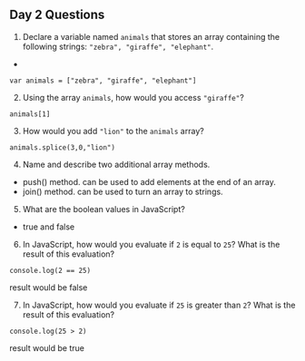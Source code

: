 ## Day 2 Questions

1. Declare a variable named `animals` that stores an array containing the following strings: `"zebra", "giraffe", "elephant"`.
-
```
var animals = ["zebra", "giraffe", "elephant"]
```
2. Using the array `animals`, how would you access `"giraffe"`?
```
animals[1]
```

3. How would you add `"lion"` to the `animals` array?
```
animals.splice(3,0,"lion")
```

4. Name and describe two additional array methods.
- push() method. can be used to add elements at the end of an array.
- join() method. can be used to turn an array to strings.

5. What are the boolean values in JavaScript?
- true and false

6. In JavaScript, how would you evaluate if `2` is equal to `25`? What is the result of this evaluation?
```
console.log(2 == 25)
```
result would be false

7. In JavaScript, how would you evaluate if `25` is greater than `2`? What is the result of this evaluation?
```
console.log(25 > 2)
```
result would be true
